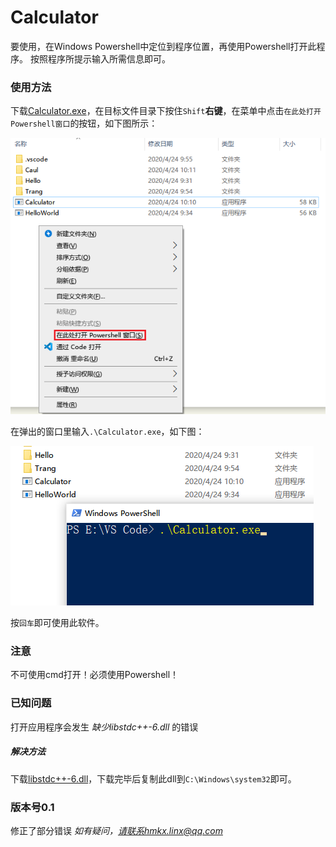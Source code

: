 # Calculator

要使用，在Windows Powershell中定位到程序位置，再使用Powershell打开此程序。
按照程序所提示输入所需信息即可。

### 使用方法
下载[Calculator.exe](https://github.com/SpongeMinecart/Calculator/raw/master/Calculator.exe)，在目标文件目录下按住`Shift`**右键**，在菜单中点击`在此处打开Powershell窗口`的按钮，如下图所示：

![Click](https://raw.githubusercontent.com/SpongeMinecart/Calculator/master/Pic/Click.png)

在弹出的窗口里输入`.\Calculator.exe`，如下图：

![Type](https://raw.githubusercontent.com/SpongeMinecart/Calculator/master/Pic/Powershell.png)

按`回车`即可使用此软件。

### 注意
不可使用cmd打开！必须使用Powershell！

### 已知问题

打开应用程序会发生 *缺少libstdc++-6.dll* 的错误

##### 解决方法

下载[libstdc++-6.dll](https://github.com/SpongeMinecart/Calculator/raw/master/Pic/libstdc%2B%2B-6.dll)，下载完毕后复制此dll到`C:\Windows\system32`即可。


### 版本号0.1
修正了部分错误
*如有疑问，请联系hmkx.linx@qq.com*